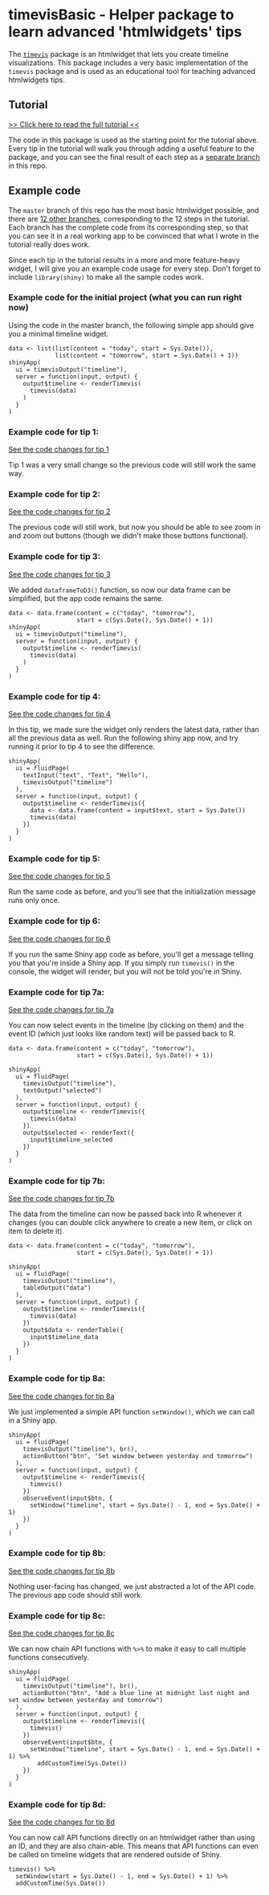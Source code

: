 # timevisBasic - Helper package to learn advanced 'htmlwidgets' tips

The [`timevis`](https://github.com/daattali/timevis) package is an htmlwidget that lets you create timeline visualizations. This package includes a very basic implementation of the `timevis` package and is used as an educational tool for teaching advanced htmlwidgets tips.

## Tutorial

[>> Click here to read the full tutorial <<](http://deanattali.com/blog/advanced-htmlwidgets-tips)

The code in this package is used as the starting point for the tutorial above. Every tip in the tutorial will walk you through adding a useful feature to the package, and you can see the final result of each step as a [separate branch](https://github.com/daattali/timevisBasic/branches/all) in this repo.

## Example code

The `master` branch of this repo has the most basic htmlwidget possible, and there are [12 other branches](https://github.com/daattali/timevisBasic/branches/all), corresponding to the 12 steps in the tutorial. Each branch has the complete code from its corresponding step, so that you can see it in a real working app to be convinced that what I wrote in the tutorial really does work.

Since each tip in the tutorial results in a more and more feature-heavy widget, I will give you an example code usage for every step. Don't forget to include `library(shiny)` to make all the sample codes work.

### Example code for the initial project (what you can run right now)

Using the code in the master branch, the following simple app should give you a minimal timeline widget.

```
data <- list(list(content = "today", start = Sys.Date()),
             list(content = "tomorrow", start = Sys.Date() + 1))
shinyApp(
  ui = timevisOutput("timeline"),
  server = function(input, output) {
    output$timeline <- renderTimevis(
      timevis(data)
    )
  }
)
```

### Example code for tip 1:

[See the code changes for tip 1](https://github.com/daattali/timevisBasic/compare/tip1-rendervalue-x-name#diff)

Tip 1 was a very small change so the previous code will still work the same way.

### Example code for tip 2:

[See the code changes for tip 2](https://github.com/daattali/timevisBasic/compare/tip1-rendervalue-x-name...tip2-custom-html#diff)

The previous code will still work, but now you should be able to see zoom in and zoom out buttons (though we didn't make those buttons functional).

### Example code for tip 3:

[See the code changes for tip 3](https://github.com/daattali/timevisBasic/compare/tip2-custom-html...tip3-dataframeToD3#diff)

We added `dataframeToD3()` function, so now our data frame can be simplified, but the app code remains the same.

```
data <- data.frame(content = c("today", "tomorrow"),
                   start = c(Sys.Date(), Sys.Date() + 1))
shinyApp(
  ui = timevisOutput("timeline"),
  server = function(input, output) {
    output$timeline <- renderTimevis(
      timevis(data)
    )
  }
)
```

### Example code for tip 4:

[See the code changes for tip 4](https://github.com/daattali/timevisBasic/compare/tip3-dataframeToD3...tip4-rendervalue-multiple-times#diff)

In this tip, we made sure the widget only renders the latest data, rather than all the previous data as well. Run the following shiny app now, and try running it prior to tip 4 to see the difference.

```
shinyApp(
  ui = fluidPage(
    textInput("text", "Text", "Hello"),
    timevisOutput("timeline")
  ),
  server = function(input, output) {
    output$timeline <- renderTimevis({
      data <- data.frame(content = input$text, start = Sys.Date())
      timevis(data)
    })
  }
)
```

### Example code for tip 5:

[See the code changes for tip 5](https://github.com/daattali/timevisBasic/compare/tip4-rendervalue-multiple-times...tip5-init-once#diff)

Run the same code as before, and you'll see that the initialization message runs only once.

### Example code for tip 6:

[See the code changes for tip 6](https://github.com/daattali/timevisBasic/compare/tip5-init-once...tip6-shinyMode#diff)

If you run the same Shiny app code as before, you'll get a message telling you that you're inside a Shiny app. If you simply run `timevis()` in the console, the widget will render, but you will not be told you're in Shiny.

### Example code for tip 7a:

[See the code changes for tip 7a](https://github.com/daattali/timevisBasic/compare/tip6-shinyMode...tip7a-widget-to-r-data#diff)

You can now select events in the timeline (by clicking on them) and the event ID (which just looks like random text) will be passed back to R.

```
data <- data.frame(content = c("today", "tomorrow"),
                   start = c(Sys.Date(), Sys.Date() + 1))

shinyApp(
  ui = fluidPage(
    timevisOutput("timeline"),
    textOutput("selected")
  ),
  server = function(input, output) {
    output$timeline <- renderTimevis({
      timevis(data)
    })
    output$selected <- renderText({
      input$timeline_selected
    })
  }
)
```

### Example code for tip 7b:

[See the code changes for tip 7b](https://github.com/daattali/timevisBasic/compare/tip7a-widget-to-r-data...tip7b-javascript-to-r-handler#diff)

The data from the timeline can now be passed back into R whenever it changes (you can double click anywhere to create a new item, or click on item to delete it).

```
data <- data.frame(content = c("today", "tomorrow"),
                   start = c(Sys.Date(), Sys.Date() + 1))

shinyApp(
  ui = fluidPage(
    timevisOutput("timeline"),
    tableOutput("data")
  ),
  server = function(input, output) {
    output$timeline <- renderTimevis({
      timevis(data)
    })
    output$data <- renderTable({
      input$timeline_data
    })
  }
)
```

### Example code for tip 8a:

[See the code changes for tip 8a](https://github.com/daattali/timevisBasic/compare/tip7b-javascript-to-r-handler...tip8a-api-basic#diff)

We just implemented a simple API function `setWindow()`, which we can call in a Shiny app.

```
shinyApp(
  ui = fluidPage(
    timevisOutput("timeline"), br(),
    actionButton("btn", "Set window between yesterday and tomorrow")
  ),
  server = function(input, output) {
    output$timeline <- renderTimevis({
      timevis()
    })
    observeEvent(input$btn, {
      setWindow("timeline", start = Sys.Date() - 1, end = Sys.Date() + 1)
    })
  }
)
```

### Example code for tip 8b:

[See the code changes for tip 8b](https://github.com/daattali/timevisBasic/compare/tip8a-api-basic...tip8b-api-abstract#diff)

Nothing user-facing has changed, we just abstracted a lot of the API code. The previous app code should still work. 

### Example code for tip 8c:

[See the code changes for tip 8c](https://github.com/daattali/timevisBasic/compare/tip8b-api-abstract...tip8c-api-chain#diff)

We can now chain API functions with `%>%` to make it easy to call multiple functions consecutively.

```
shinyApp(
  ui = fluidPage(
    timevisOutput("timeline"), br(),
    actionButton("btn", "Add a blue line at midnight last night and set window between yesterday and tomorrow")
  ),
  server = function(input, output) {
    output$timeline <- renderTimevis({
      timevis()
    })
    observeEvent(input$btn, {
      setWindow("timeline", start = Sys.Date() - 1, end = Sys.Date() + 1) %>%
        addCustomTime(Sys.Date())
    })
  }
)
```

### Example code for tip 8d:

[See the code changes for tip 8d](https://github.com/daattali/timevisBasic/compare/tip8c-api-chain...tip8d-api-not-just-shiny#diff)

You can now call API functions directly on an htmlwidget rather than using an ID, and they are also chain-able. This means that API functions can even be called on timeline widgets that are rendered outside of Shiny.

```
timevis() %>%
  setWindow(start = Sys.Date() - 1, end = Sys.Date() + 1) %>%
  addCustomTime(Sys.Date())
```
